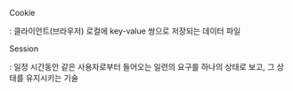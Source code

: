 
Cookie

:  클라이언트(브라우저) 로컬에 key-value 쌍으로 저장되는 데이터 파일

Session

: 일정 시간동안 같은 사용자로부터 들어오는 일련의 요구를 하나의 상태로 보고, 그 상태를 유지시키는 기술

